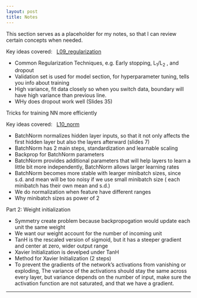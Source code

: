 ```yaml
---
layout: post
title: Notes
---
```

This section serves as a placeholder for my notes, so that I can review certain concepts when needed.  				



Key ideas covered: &nbsp;  <a href="L09_regularization__slides 2.pdf" target="_blank">L09_regularization</a> 


[comment]: <Complete Jekyll setup included (layouts, config, [404](/404), [RSS feed](/atom.xml), posts, and [example page](/about))> 

* Common Regularization Techniques, e.g. Early stopping, L<sub>1</sub>/L<sub>2</sub> , and dropout
* Validation set is used for model section, for hyperparameter tuning, tells you info about training 
* High variance, fit data closely so when you switch data, boundary will have high variance than previous line.
* WHy does dropout work well (Slides 35)



Tricks for training NN more efficiently

Key ideas covered: &nbsp; <a href="L10.pdf" target="_blank">L10_norm</a> 

* BatchNorm normalizes hidden layer inputs, so that it not only affects the first hidden layer but also the layers afterward (slides 7)
* BatchNorm has 2 main steps, standardization and learnable scaling
* Backprop for BatchNorm parameters
* BatchNorm provides additional parameters that will help layers to learn a little bit more independently, BatchNorm allows larger learning rates
* BatchNorm becomes more stable with learger minibatch sizes, since s.d. and mean will be too noisy if we use small minibatch size ( each minibatch has their own mean and s.d.)
* We do normalization when feature have different ranges
* Why minibatch sizes as power of 2

Part 2: Weight initialization

* Symmetry create problem because backpropogation would update each unit the same weight
* We want our weight account for the number of incoming unit
* TanH is the rescaled version of sigmoid, but it has a steeper gradient and center at zero, wider output range
* Xavier Initialization is develped under TanH
* Method for Xavier Initialization (2 steps)
* To prevent the gradients of the network’s activations from vanishing or exploding, The variance of the activations should stay the same across every layer, but variance depends on the number of input, make sure the activation function are not saturated, and that we have a gradient.





---
